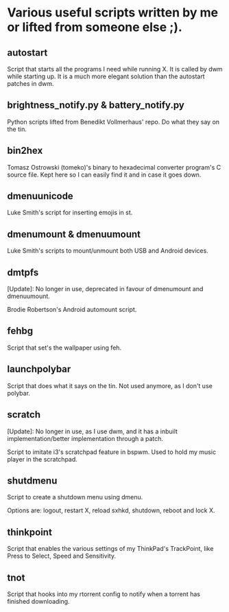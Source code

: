 # Various useful scripts written by me or lifted from someone else ;).

## autostart

Script that starts all the programs I need while running X. It is called by dwm while starting up. It is a much more elegant solution than the autostart patches in dwm.


## brightness_notify.py & battery_notify.py

Python scripts lifted from Benedikt Vollmerhaus' repo. Do what they say on the tin.

## bin2hex

Tomasz Ostrowski (tomeko)'s binary to hexadecimal converter program's C source file.
Kept here so I can easily find it and in case it goes down.

## dmenuunicode

Luke Smith's script for inserting emojis in st.

## dmenumount & dmenuumount

Luke Smith's scripts to mount/unmount both USB and Android devices.

## dmtpfs

[Update]: No longer in use, deprecated in favour of dmenumount and dmenuumount.

Brodie Robertson's Android automount script.

## fehbg

Script that set's the wallpaper using feh.

## launchpolybar

Script that does what it says on the tin. Not used anymore, as I don't use polybar.

## scratch

[Update]: No longer in use, as I use dwm, and it has a inbuilt implementation/better implementation through a patch.

Script to imitate i3's scratchpad feature in bspwm. Used to hold my music player in the scratchpad.

## shutdmenu

Script to create a shutdown menu using dmenu.

Options are: logout, restart X, reload sxhkd, shutdown, reboot and lock X.

## thinkpoint

Script that enables the various settings of my ThinkPad's TrackPoint, like Press to Select, Speed and Sensitivity.

## tnot

Script that hooks into my rtorrent config to notify when a torrent has finished downloading.
